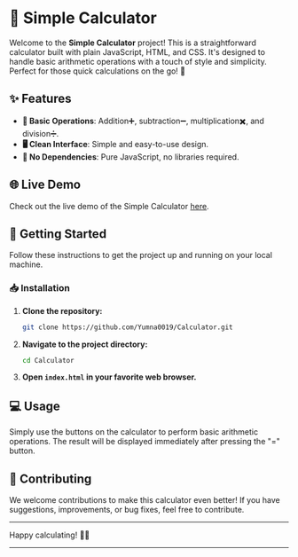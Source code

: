 # 🧮 Simple Calculator

Welcome to the **Simple Calculator** project! This is a straightforward calculator built with plain JavaScript, HTML, and CSS. It's designed to handle basic arithmetic operations with a touch of style and simplicity. Perfect for those quick calculations on the go! 🎉

## ✨ Features

- **🧮 Basic Operations**: Addition➕, subtraction➖, multiplication✖️, and division➗.
- **🖥️ Clean Interface**: Simple and easy-to-use design.
- **🔧 No Dependencies**: Pure JavaScript, no libraries required.

## 🌐 Live Demo

Check out the live demo of the Simple Calculator [here](https://calculator-x-js.netlify.app/).

## 🚀 Getting Started

Follow these instructions to get the project up and running on your local machine.

### 📥 Installation

1. **Clone the repository:**
   ```bash
   git clone https://github.com/Yumna0019/Calculator.git
   ```
2. **Navigate to the project directory:**
   ```bash
   cd Calculator
   ```
3. **Open `index.html` in your favorite web browser.**

## 💻 Usage

Simply use the buttons on the calculator to perform basic arithmetic operations. The result will be displayed immediately after pressing the "=" button.

## 🤝 Contributing

We welcome contributions to make this calculator even better! If you have suggestions, improvements, or bug fixes, feel free to contribute.

---

Happy calculating! 🧮✨

---
